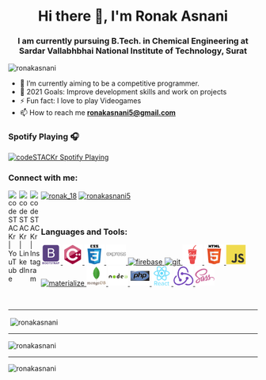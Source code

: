 <h1 align="center">Hi there 👋, I'm Ronak Asnani</h1>
<h3 align="center">I am currently pursuing B.Tech. in Chemical Engineering at Sardar Vallabhbhai National Institute of Technology, Surat</h3>

<p align="left"> <img src="https://komarev.com/ghpvc/?username=ronakasnani&label=Profile%20views&color=0e75b6&style=flat" alt="ronakasnani" /> </p>


- 🌱 I’m currently aiming to be a competitive programmer.
- 🥅 2021 Goals: Improve development skills and work on projects
- ⚡ Fun fact: I love to play Videogames
- 📫 How to reach me **ronakasnani5@gmail.com**

### Spotify Playing 🎧

[<img src="https://now-playing-codestackr.vercel.app/api/spotify-playing" alt="codeSTACKr Spotify Playing" width="350" />](https://open.spotify.com/user/swyqyimdc12jajde4vpwd2x1b)

### Connect with me:

[<img align="left" alt="codeSTACKr | YouTube" width="22px" src="https://cdn.jsdelivr.net/npm/simple-icons@v3/icons/youtube.svg" />][youtube]
[<img align="left" alt="codeSTACKr | LinkedIn" width="22px" src="https://cdn.jsdelivr.net/npm/simple-icons@v3/icons/linkedin.svg" />][linkedin]
[<img align="left" alt="codeSTACKr | Instagram" width="22px" src="https://cdn.jsdelivr.net/npm/simple-icons@v3/icons/instagram.svg" />][instagram]
<a href="https://www.codechef.com/users/ronak_18" target="blank"><img align="center" src="https://cdn.jsdelivr.net/npm/simple-icons@3.1.0/icons/codechef.svg" alt="ronak_18" height="30" width="40" /></a>
<a href="https://codeforces.com/profile/ronakasnani5" target="blank"><img align="center" src="https://cdn.jsdelivr.net/npm/simple-icons@3.0.1/icons/codeforces.svg" alt="ronakasnani5" height="30" width="40" /></a>
</p>

<br />

### Languages and Tools:


<p align="left"> <a href="https://getbootstrap.com" target="_blank"> <img src="https://raw.githubusercontent.com/devicons/devicon/master/icons/bootstrap/bootstrap-plain-wordmark.svg" alt="bootstrap" width="40" height="40"/> </a> <a href="https://www.w3schools.com/cpp/" target="_blank"> <img src="https://raw.githubusercontent.com/devicons/devicon/master/icons/cplusplus/cplusplus-original.svg" alt="cplusplus" width="40" height="40"/> </a> <a href="https://www.w3schools.com/css/" target="_blank"> <img src="https://raw.githubusercontent.com/devicons/devicon/master/icons/css3/css3-original-wordmark.svg" alt="css3" width="40" height="40"/> </a> <a href="https://expressjs.com" target="_blank"> <img src="https://raw.githubusercontent.com/devicons/devicon/master/icons/express/express-original-wordmark.svg" alt="express" width="40" height="40"/> </a> <a href="https://firebase.google.com/" target="_blank"> <img src="https://www.vectorlogo.zone/logos/firebase/firebase-icon.svg" alt="firebase" width="40" height="40"/> </a> <a href="https://git-scm.com/" target="_blank"> <img src="https://www.vectorlogo.zone/logos/git-scm/git-scm-icon.svg" alt="git" width="40" height="40"/> </a> <a href="https://gulpjs.com" target="_blank"> <img src="https://raw.githubusercontent.com/devicons/devicon/master/icons/gulp/gulp-plain.svg" alt="gulp" width="40" height="40"/> </a> <a href="https://www.w3.org/html/" target="_blank"> <img src="https://raw.githubusercontent.com/devicons/devicon/master/icons/html5/html5-original-wordmark.svg" alt="html5" width="40" height="40"/> </a> <a href="https://developer.mozilla.org/en-US/docs/Web/JavaScript" target="_blank"> <img src="https://raw.githubusercontent.com/devicons/devicon/master/icons/javascript/javascript-original.svg" alt="javascript" width="40" height="40"/> </a> <a href="https://materializecss.com/" target="_blank"> <img src="https://raw.githubusercontent.com/prplx/svg-logos/5585531d45d294869c4eaab4d7cf2e9c167710a9/svg/materialize.svg" alt="materialize" width="40" height="40"/> </a> <a href="https://www.mongodb.com/" target="_blank"> <img src="https://raw.githubusercontent.com/devicons/devicon/master/icons/mongodb/mongodb-original-wordmark.svg" alt="mongodb" width="40" height="40"/> </a> <a href="https://nodejs.org" target="_blank"> <img src="https://raw.githubusercontent.com/devicons/devicon/master/icons/nodejs/nodejs-original-wordmark.svg" alt="nodejs" width="40" height="40"/> </a> <a href="https://www.php.net" target="_blank"> <img src="https://raw.githubusercontent.com/devicons/devicon/master/icons/php/php-original.svg" alt="php" width="40" height="40"/> </a> <a href="https://pugjs.org" target="_blank"> <img src="https://raw.githubusercontent.com/devicons/devicon/master/icons/react/react-original-wordmark.svg" alt="react" width="40" height="40"/> </a> <a href="https://redux.js.org" target="_blank"> <img src="https://raw.githubusercontent.com/devicons/devicon/master/icons/redux/redux-original.svg" alt="redux" width="40" height="40"/> </a> <a href="https://sass-lang.com" target="_blank"> <img src="https://raw.githubusercontent.com/devicons/devicon/master/icons/sass/sass-original.svg" alt="sass" width="40" height="40"/> </a> </p>

<br>

---


  






<p>&nbsp;<img align="center" src="https://github-readme-stats.vercel.app/api?username=ronakasnani&show_icons=true&locale=en" alt="ronakasnani" /></p>


---


<p><img align="center" src="https://github-readme-streak-stats.herokuapp.com/?user=ronakasnani&" alt="ronakasnani" /></p>


---

<p><img align="left" src="https://github-readme-stats.vercel.app/api/top-langs?username=ronakasnani&show_icons=true&locale=en&layout=compact" alt="ronakasnani" /></p>



[youtube]: https://youtu.be/_dh2rAre9ew
[instagram]: https://instagram.com/__ronak.18?igshid=1fap5j73wublf
[linkedin]: https://www.linkedin.com/in/ronak-asnani-40bb311a6






